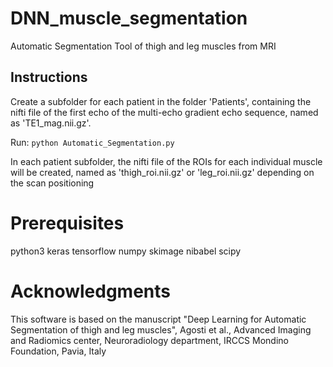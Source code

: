 # DNN_muscle_segmentation
Automatic Segmentation Tool of thigh and leg muscles from MRI

## Instructions

Create a subfolder for each patient in the folder 'Patients', containing the nifti file of the first echo of the multi-echo gradient echo sequence, named as 'TE1_mag.nii.gz'.

Run: 
`python Automatic_Segmentation.py`

In each patient subfolder, the nifti file of the ROIs for each individual muscle will be created, named as 'thigh_roi.nii.gz' or 'leg_roi.nii.gz' depending on the scan positioning

# Prerequisites

python3 
keras 
tensorflow 
numpy 
skimage 
nibabel
scipy

# Acknowledgments
This software is based on the manuscript "Deep Learning for Automatic Segmentation of thigh and leg muscles", Agosti et al., Advanced Imaging and Radiomics center, Neuroradiology department, IRCCS Mondino Foundation, Pavia, Italy 
